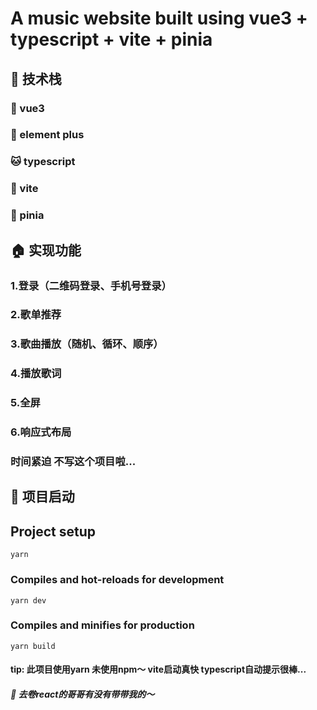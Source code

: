 # A music website built using vue3 + typescript + vite + pinia
  
## 🚗   技术栈
  ###  🐰 vue3 
  ###  🐻 element plus
  ###  🐱 typescript
  ###  🐶 vite
  ###  🐷 pinia
  
  
  
  
## 🏠   实现功能
  ### 1.登录（二维码登录、手机号登录）
  ### 2.歌单推荐
  ### 3.歌曲播放（随机、循环、顺序）
  ### 4.播放歌词
  ### 5.全屏
  ### 6.响应式布局
  ### 时间紧迫 不写这个项目啦...
 
 
 
## 🍺   项目启动
  
## Project setup

```
yarn
```
### Compiles and hot-reloads for development

```
yarn dev
```
### Compiles and minifies for production

```
yarn build
```
#### tip: 此项目使用yarn 未使用npm～  vite启动真快 typescript自动提示很棒...



##### 🚀  去卷react的哥哥有没有带带我的～ 
